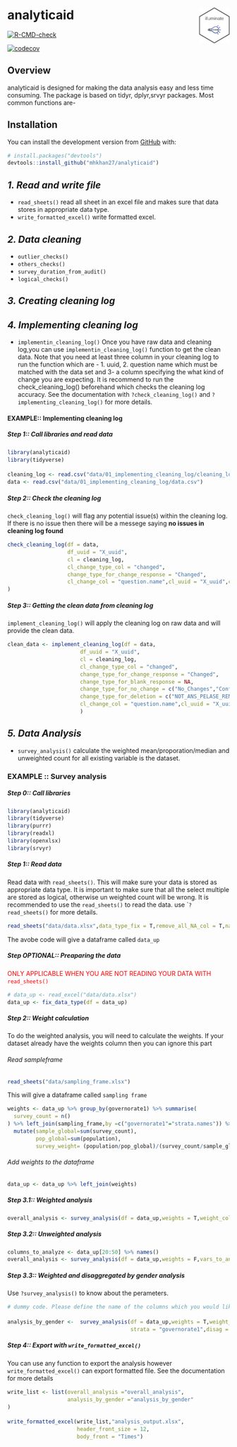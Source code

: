 
# analyticaid <img src='man/figures/analyticaid.png' align="right" height="80.5" />

<!-- badges: start -->

[![R-CMD-check](https://github.com/mhkhan27/analyticaid/actions/workflows/R-CMD-check.yaml/badge.svg)](https://github.com/mhkhan27/analyticaid/actions/workflows/R-CMD-check.yaml)

[![codecov](https://codecov.io/gh/mhkhan27/analyticaid/branch/master/graph/badge.svg?token=99gpTJv9Rz)](https://codecov.io/gh/mhkhan27/analyticaid)

<!-- badges: end -->

## Overview

analyticaid is designed for making the data analysis easy and less time
consuming. The package is based on tidyr, dplyr,srvyr packages. Most
common functions are-

## Installation

You can install the development version from
[GitHub](https://github.com/) with:

``` r
# install.packages("devtools")
devtools::install_github("mhkhan27/analyticaid")
```

## ***1. Read and write file***

- `read_sheets()` read all sheet in an excel file and makes sure that
  data stores in appropriate data type.
- `write_formatted_excel()` write formatted excel.

## ***2. Data cleaning***

- `outlier_checks()`
- `others_checks()`
- `survey_duration_from_audit()`
- `logical_checks()`

## ***3. Creating cleaning log***

## ***4. Implementing cleaning log***

- `implementin_cleaning_log()` Once you have raw data and cleaning
  log,you can use `implementin_cleaning_log()` function to get the clean
  data. Note that you need at least three column in your cleaning log to
  run the function which are - 1. uuid, 2. question name which must be
  matched with the data set and 3- a column specifying the what kind of
  change you are expecting. It is recommend to run the
  check_cleaning_log() beforehand which checks the cleaning log
  accuracy. See the documentation with `?check_cleaning_log()` and
  `?implementing_cleaning_log()` for more details.

#### EXAMPLE:: Implementing cleaning log

##### Step 1:: Call libraries and read data

``` r
library(analyticaid)
library(tidyverse)

cleaning_log <- read.csv("data/01_implementing_cleaning_log/cleaning_log.csv")
data <- read.csv("data/01_implementing_cleaning_log/data.csv")
```

##### Step 2:: Check the cleaning log

`check_cleaning_log()` will flag any potential issue(s) within the
cleaning log. If there is no issue then there will be a messege saying
**no issues in cleaning log found**

``` r
check_cleaning_log(df = data,
                   df_uuid = "X_uuid",
                   cl = cleaning_log,
                   cl_change_type_col = "changed",
                   change_type_for_change_response = "Changed",
                   cl_change_col = "question.name",cl_uuid = "X_uuid",cl_new_val = "new.value"
)
```

##### Step 3:: Getting the clean data from cleaning log

`implement_cleaning_log()` will apply the cleaning log on raw data and
will provide the clean data.

``` r
clean_data <- implement_cleaning_log(df = data,
                       df_uuid = "X_uuid",
                       cl = cleaning_log,
                       cl_change_type_col = "changed",
                       change_type_for_change_response = "Changed",
                       change_type_for_blank_response = NA,
                       change_type_for_no_change = c("No_Changes","Confirmed"),
                       change_type_for_deletion = c("NOT_ANS_PELASE_REMOVE", "From must be deleted"),
                       cl_change_col = "question.name",cl_uuid = "X_uuid",cl_new_val = "new.value"
                       )
```

## ***5. Data Analysis***

- `survey_analysis()` calculate the weighted mean/proporation/median and
  unweighted count for all existing variable is the dataset.

### EXAMPLE :: Survey analysis

##### Step 0:: Call libraries

``` r
library(analyticaid)
library(tidyverse)
library(purrr)
library(readxl)
library(openxlsx)
library(srvyr)
```

##### Step 1:: Read data

Read data with `read_sheets()`. This will make sure your data is stored
as appropriate data type. It is important to make sure that all the
select multiple are stored as logical, otherwise un weighted count will
be wrong. It is recommended to use the `read_sheets()` to read the data.
use \``?read_sheets()` for more details.

``` r
read_sheets("data/data.xlsx",data_type_fix = T,remove_all_NA_col = T,na_strings = c("NA",""," "))
```

The avobe code will give a dataframe called `data_up`

##### Step OPTIONAL:: Preaparing the data

<span style="color: red;">ONLY APPLICABLE WHEN YOU ARE NOT READING YOUR
DATA WITH `read_sheets()`</span>

``` r
# data_up <- read_excel("data/data.xlsx")
data_up <- fix_data_type(df = data_up)
```

##### Step 2:: Weight calculation

To do the weighted analysis, you will need to calculate the weights. If
your dataset already have the weights column then you can ignore this
part

###### Read sampleframe

``` r
read_sheets("data/sampling_frame.xlsx")
```

This will give a dataframe called `sampling frame`

``` r
weights <- data_up %>% group_by(governorate1) %>% summarise(
  survey_count = n()
) %>% left_join(sampling_frame,by =c("governorate1"="strata.names")) %>% 
  mutate(sample_global=sum(survey_count),
         pop_global=sum(population),
         survey_weight= (population/pop_global)/(survey_count/sample_global)) %>% select(governorate1,survey_weight)
```

###### Add weights to the dataframe

``` r
data_up <- data_up %>% left_join(weights)
```

##### Step 3.1:: Weighted analysis

``` r
overall_analysis <- survey_analysis(df = data_up,weights = T,weight_column = "survey_weight",strata = "governorate1")
```

##### Step 3.2:: Unweighted analysis

``` r
columns_to_analyze <- data_up[20:50] %>% names() 
overall_analysis <- survey_analysis(df = data_up,weights = F,vars_to_analyze = columns_to_analyze )
```

##### Step 3.3:: Weighted and disaggregated by gender analysis

Use `?survey_analysis()` to know about the perameters.

``` r
# dummy code. Please define the name of the columns which you would like to analyze. Default will analyze all the variables exist in the dataset. 

analysis_by_gender <-  survey_analysis(df = data_up,weights = T,weight_column = "survey_weight",vars_to_analyze = columns_to_analyze,
                                       strata = "governorate1",disag = c("va_child_income","gender_speaker"))
```

##### Step 4:: Export with `write_formatted_excel()`

You can use any function to export the analysis however
`write_formatted_excel()` can export formatted file. See the
documentation for more details

``` r
write_list <- list(overall_analysis ="overall_analysis",
                   analysis_by_gender ="analysis_by_gender"
)

write_formatted_excel(write_list,"analysis_output.xlsx",
                      header_front_size = 12,
                      body_front = "Times")
```
